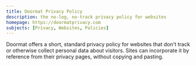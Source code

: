 ```yaml
---
title: Doormat Privacy Policy
description: the no-log, no-track privacy policy for websites
homepage: https://doormatprivacy.com
subjects: [Privacy, Websites, Policies]
---
```


Doormat offers a short, standard privacy policy for websites that don't track or otherwise collect personal data about visitors.  Sites can incorporate it by reference from their privacy pages, without copying and pasting.
